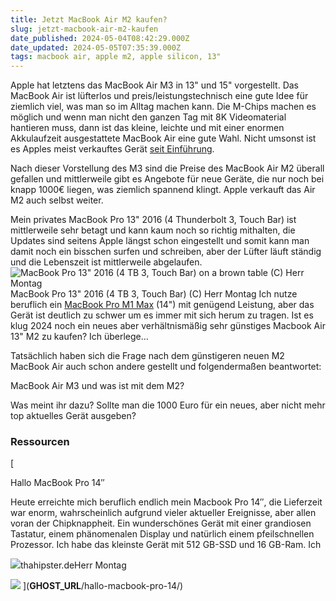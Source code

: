 ```yaml
---
title: Jetzt MacBook Air M2 kaufen?
slug: jetzt-macbook-air-m2-kaufen
date_published: 2024-05-04T08:42:29.000Z
date_updated: 2024-05-05T07:35:39.000Z
tags: macbook air, apple m2, apple silicon, 13"
---
```


Apple hat letztens das MacBook Air M3 in 13" und 15" vorgestellt. Das MacBook Air ist lüfterlos und preis/leistungstechnisch eine gute Idee für ziemlich viel, was man so im Alltag machen kann. Die M-Chips machen es möglich und wenn man nicht den ganzen Tag mit 8K Videomaterial hantieren muss, dann ist das kleine, leichte und mit einer enormen Akkulaufzeit ausgestattete MacBook Air eine gute Wahl. Nicht umsonst ist es Apples meist verkauftes Gerät [seit Einführung](https://www.youtube.com/watch?v=OIV6peKMj9M).

Nach dieser Vorstellung des M3 sind die Preise des MacBook Air M2 überall gefallen und mittlerweile gibt es Angebote für neue Geräte, die nur noch bei knapp 1000€ liegen, was ziemlich spannend klingt. Apple verkauft das Air M2 auch selbst weiter.

Mein privates MacBook Pro 13" 2016 (4 Thunderbolt 3, Touch Bar) ist mittlerweile sehr betagt und kann kaum noch so richtig mithalten, die Updates sind seitens Apple längst schon eingestellt und somit kann man damit noch ein bisschen surfen und schreiben, aber der Lüfter läuft ständig und die Lebenszeit ist mittlerweile abgelaufen. 
![MacBook Pro 13&quot; 2016 (4 TB 3, Touch Bar) on a brown table (C) Herr Montag](__GHOST_URL__/content/images/2024/05/IMG_8208.jpg)MacBook Pro 13" 2016 (4 TB 3, Touch Bar) (C) Herr Montag
Ich nutze beruflich ein [MacBook Pro M1 Max](__GHOST_URL__/hallo-macbook-pro-14/) (14") mit genügend Leistung, aber das Gerät ist deutlich zu schwer um es immer mit sich herum zu tragen. Ist es klug 2024 noch ein neues aber verhältnismäßig sehr günstiges Macbook Air 13" M2 zu kaufen? Ich überlege… 

Tatsächlich haben sich die Frage nach dem günstigeren neuen M2 MacBook Air auch schon andere gestellt und folgendermaßen beantwortet:

MacBook Air M3 und was ist mit dem M2?

Was meint ihr dazu? Sollte man die 1000 Euro für ein neues, aber nicht mehr top aktuelles Gerät ausgeben?

### Ressourcen
[

Hallo MacBook Pro 14″

Heute erreichte mich beruflich endlich mein Macbook Pro 14″, die Lieferzeit war
enorm, wahrscheinlich aufgrund vieler aktueller Ereignisse, aber allen voran der
Chipknappheit. Ein wunderschönes Gerät mit einer grandiosen Tastatur, einem phänomenalen
Display und natürlich einem pfeilschnellen Prozessor. Ich habe das kleinste
Gerät mit 512 GB-SSD und 16 GB-Ram. Ich

![](__GHOST_URL__/content/images/size/w256h256/2019/06/logo.png)thahipster.deHerr Montag

![](__GHOST_URL__/content/images/2022/02/IMG_4174-1.jpeg)
](__GHOST_URL__/hallo-macbook-pro-14/)
